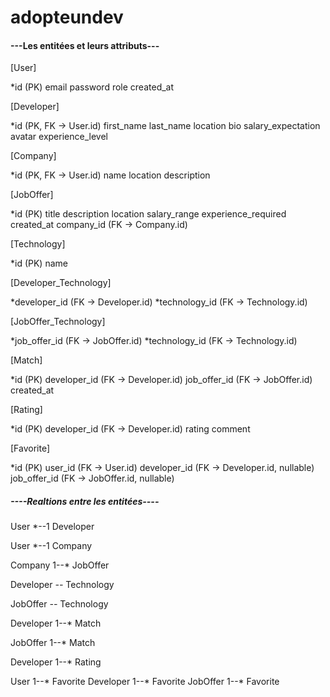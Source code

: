# adopteundev

#### ---Les entitées et leurs attributs--- #####
[User] 

*id (PK)
email
password
role
created_at

[Developer]

*id (PK, FK -> User.id)
first_name
last_name
location
bio
salary_expectation
avatar
experience_level

[Company]

*id (PK, FK -> User.id)
name
location
description

[JobOffer]

*id (PK)
title
description
location
salary_range
experience_required
created_at
company_id (FK -> Company.id)

[Technology]

*id (PK)
name

[Developer_Technology]

*developer_id (FK -> Developer.id)
*technology_id (FK -> Technology.id)

[JobOffer_Technology]

*job_offer_id (FK -> JobOffer.id)
*technology_id (FK -> Technology.id)

[Match]

*id (PK)
developer_id (FK -> Developer.id)
job_offer_id (FK -> JobOffer.id)
created_at

[Rating]

*id (PK)
developer_id (FK -> Developer.id)
rating
comment

[Favorite]

*id (PK)
user_id (FK -> User.id)
developer_id (FK -> Developer.id, nullable)
job_offer_id (FK -> JobOffer.id, nullable)

##### ----Realtions entre les entitées---- ######

User *--1 Developer

User *--1 Company

Company 1--* JobOffer

Developer *--* Technology

JobOffer *--* Technology

Developer 1--* Match

JobOffer 1--* Match

Developer 1--* Rating

User 1--* Favorite
Developer 1--* Favorite
JobOffer 1--* Favorite
